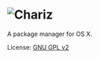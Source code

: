 # ![Chariz](https://i.imgur.com/BWTtsMO.png)
A package manager for OS X.

License: [GNU GPL v2](https://www.gnu.org/licenses/gpl-2.0.html)
